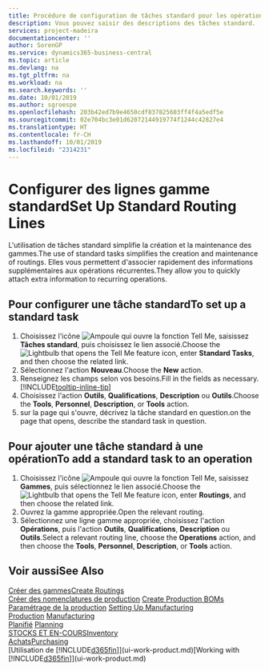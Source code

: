 ```yaml
---
title: Procédure de configuration de tâches standard pour les opérations | Microsoft Docs
description: Vous pouvez saisir des descriptions des tâches standard.
services: project-madeira
documentationcenter: ''
author: SorenGP
ms.service: dynamics365-business-central
ms.topic: article
ms.devlang: na
ms.tgt_pltfrm: na
ms.workload: na
ms.search.keywords: ''
ms.date: 10/01/2019
ms.author: sgroespe
ms.openlocfilehash: 203b42ed7b9e4650cdf837825603ff4f4a5edf5e
ms.sourcegitcommit: 02e704bc3e01d62072144919774f1244c42827e4
ms.translationtype: HT
ms.contentlocale: fr-CH
ms.lasthandoff: 10/01/2019
ms.locfileid: "2314231"
---
```

# <a name="set-up-standard-routing-lines"></a><span data-ttu-id="67c46-103">Configurer des lignes gamme standard</span><span class="sxs-lookup"><span data-stu-id="67c46-103">Set Up Standard Routing Lines</span></span>
<span data-ttu-id="67c46-104">L'utilisation de tâches standard simplifie la création et la maintenance des gammes.</span><span class="sxs-lookup"><span data-stu-id="67c46-104">The use of standard tasks simplifies the creation and maintenance of routings.</span></span> <span data-ttu-id="67c46-105">Elles vous permettent d'associer rapidement des informations supplémentaires aux opérations récurrentes.</span><span class="sxs-lookup"><span data-stu-id="67c46-105">They allow you to quickly attach extra information to recurring operations.</span></span>

## <a name="to-set-up-a-standard-task"></a><span data-ttu-id="67c46-106">Pour configurer une tâche standard</span><span class="sxs-lookup"><span data-stu-id="67c46-106">To set up a standard task</span></span>
1. <span data-ttu-id="67c46-107">Choisissez l'icône ![Ampoule qui ouvre la fonction Tell Me](media/ui-search/search_small.png "Dites-moi ce que vous voulez faire"), saisissez **Tâches standard**, puis choisissez le lien associé.</span><span class="sxs-lookup"><span data-stu-id="67c46-107">Choose the ![Lightbulb that opens the Tell Me feature](media/ui-search/search_small.png "Tell me what you want to do") icon, enter **Standard Tasks**, and then choose the related link.</span></span>
2. <span data-ttu-id="67c46-108">Sélectionnez l'action **Nouveau**.</span><span class="sxs-lookup"><span data-stu-id="67c46-108">Choose the **New** action.</span></span>
3. <span data-ttu-id="67c46-109">Renseignez les champs selon vos besoins.</span><span class="sxs-lookup"><span data-stu-id="67c46-109">Fill in the fields as necessary.</span></span> [!INCLUDE[tooltip-inline-tip](includes/tooltip-inline-tip_md.md)]
4. <span data-ttu-id="67c46-110">Choisissez l'action **Outils**, **Qualifications**, **Description** ou **Outils**.</span><span class="sxs-lookup"><span data-stu-id="67c46-110">Choose the **Tools**, **Personnel**, **Description**, or **Tools** action.</span></span>
5. <span data-ttu-id="67c46-111">sur la page qui s'ouvre, décrivez la tâche standard en question.</span><span class="sxs-lookup"><span data-stu-id="67c46-111">on the page that opens, describe the standard task in question.</span></span>

## <a name="to-add-a-standard-task-to-an-operation"></a><span data-ttu-id="67c46-112">Pour ajouter une tâche standard à une opération</span><span class="sxs-lookup"><span data-stu-id="67c46-112">To add a standard task to an operation</span></span>
1. <span data-ttu-id="67c46-113">Choisissez l'icône ![Ampoule qui ouvre la fonction Tell Me](media/ui-search/search_small.png "Dites-moi ce que vous voulez faire"), saisissez **Gammes**, puis sélectionnez le lien associé.</span><span class="sxs-lookup"><span data-stu-id="67c46-113">Choose the ![Lightbulb that opens the Tell Me feature](media/ui-search/search_small.png "Tell me what you want to do") icon, enter **Routings**, and then choose the related link.</span></span>
2. <span data-ttu-id="67c46-114">Ouvrez la gamme appropriée.</span><span class="sxs-lookup"><span data-stu-id="67c46-114">Open the relevant routing.</span></span>
3. <span data-ttu-id="67c46-115">Sélectionnez une ligne gamme appropriée, choisissez l'action **Opérations**, puis l'action **Outils**, **Qualifications**, **Description** ou **Outils**.</span><span class="sxs-lookup"><span data-stu-id="67c46-115">Select a relevant routing line, choose the **Operations** action, and then choose the **Tools**, **Personnel**, **Description**, or **Tools** action.</span></span>

## <a name="see-also"></a><span data-ttu-id="67c46-116">Voir aussi</span><span class="sxs-lookup"><span data-stu-id="67c46-116">See Also</span></span>  
[<span data-ttu-id="67c46-117">Créer des gammes</span><span class="sxs-lookup"><span data-stu-id="67c46-117">Create Routings</span></span>](production-how-to-create-routings.md)  
<span data-ttu-id="67c46-118">[Créer des nomenclatures de production](production-how-to-create-production-boms.md)   </span><span class="sxs-lookup"><span data-stu-id="67c46-118">[Create Production BOMs](production-how-to-create-production-boms.md)   </span></span>  
<span data-ttu-id="67c46-119">[Paramétrage de la production](production-configure-production-processes.md) </span><span class="sxs-lookup"><span data-stu-id="67c46-119">[Setting Up Manufacturing](production-configure-production-processes.md) </span></span>  
<span data-ttu-id="67c46-120">[Production](production-manage-manufacturing.md)  </span><span class="sxs-lookup"><span data-stu-id="67c46-120">[Manufacturing](production-manage-manufacturing.md)  </span></span>  
<span data-ttu-id="67c46-121">[Planifié](production-planning.md) </span><span class="sxs-lookup"><span data-stu-id="67c46-121">[Planning](production-planning.md) </span></span>  
[<span data-ttu-id="67c46-122">STOCKS ET EN-COURS</span><span class="sxs-lookup"><span data-stu-id="67c46-122">Inventory</span></span>](inventory-manage-inventory.md)  
[<span data-ttu-id="67c46-123">Achats</span><span class="sxs-lookup"><span data-stu-id="67c46-123">Purchasing</span></span>](purchasing-manage-purchasing.md)  
<span data-ttu-id="67c46-124">[Utilisation de [!INCLUDE[d365fin](includes/d365fin_md.md)]](ui-work-product.md)</span><span class="sxs-lookup"><span data-stu-id="67c46-124">[Working with [!INCLUDE[d365fin](includes/d365fin_md.md)]](ui-work-product.md)</span></span>  
